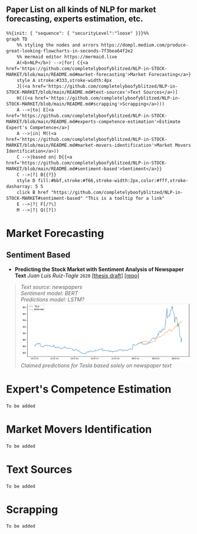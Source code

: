 <!-- make read me prettier: todo list https://docs.github.com/ru/get-started/writing-on-github/working-with-advanced-formatting/about-task-lists#about-task-lists -->
## Paper List on all kinds of NLP for market forecasting, experts estimation, etc.

```mermaid
%%{init: { "sequence": { "securityLevel":"loose" }}}%%
graph TD
    %% styling the nodes and arrors https://dompl.medium.com/produce-great-looking-flowcharts-in-seconds-7f3bea64f2e2
    %% mermaid editor https://mermaid.live
    A(<b>NLP</b>) -->|for| C{<a href='https://github.com/completelyboofyblitzed/NLP-in-STOCK-MARKET/blob/main/README.md#market-forecasting'>Market Forecasting</a>} 
    style A stroke:#333,stroke-width:4px
    J[(<a href='https://github.com/completelyboofyblitzed/NLP-in-STOCK-MARKET/blob/main/README.md#text-sources'>Text Sources</a>)]
    H(((<a href='https://github.com/completelyboofyblitzed/NLP-in-STOCK-MARKET/blob/main/README.md#scrapping'>Scrapping</a>)))
    A -->|to| E[<a href='https://github.com/completelyboofyblitzed/NLP-in-STOCK-MARKET/blob/main/README.md#experts-competence-estimation'>Estimate Expert's Competence</a>]
    A -->|in| M((<a href='https://github.com/completelyboofyblitzed/NLP-in-STOCK-MARKET/blob/main/README.md#market-movers-identification'>Market Movers Identification</a>))
    C -->|based on| D{{<a href='https://github.com/completelyboofyblitzed/NLP-in-STOCK-MARKET/blob/main/README.md#sentiment-based'>Sentiment</a>}}
    C -->|?| B{{?}}
    style D fill:#bbf,stroke:#f66,stroke-width:2px,color:#fff,stroke-dasharray: 5 5
    click B href "https://github.com/completelyboofyblitzed/NLP-in-STOCK-MARKET#sentiment-based" "This is a tooltip for a link"
    E -->|?| F[/?\]
    M -->|?| Q([?])
```

# Market Forecasting
## Sentiment Based
- __Predicting the Stock Market with Sentiment Analysis of Newspaper Text__ <i>Juan Luis Ruiz-Tagle</i> `2020` [[thesis draft]](https://github.com/juanluisrto/stock-prediction-nlp/blob/master/memoria/Juan%20Luis%20Ruiz-Tagle%2018-Mayo_memoria_2/Master_Thesis_memoria_v2.pdf) [[repo]](https://github.com/juanluisrto/stock-prediction-nlp)

> _Text source: newspapers_ <br />
> _Sentiment model: BERT_ <br />
> _Predictions model: LSTM?_ <br />
<img src="https://github.com/juanluisrto/stock-prediction-nlp/blob/master/stock-prediction/etsfactory_article/pngs/predictions_tesla.png" width="460" title="Claimed predictions Tesla based solely on newspaper text"> <br />
_Claimed predictions for Tesla based solely on newspaper text_

# Expert's Competence Estimation
`To be added`

# Market Movers Identification
`To be added`

# Text Sources
`To be added`

# Scrapping
`To be added`



